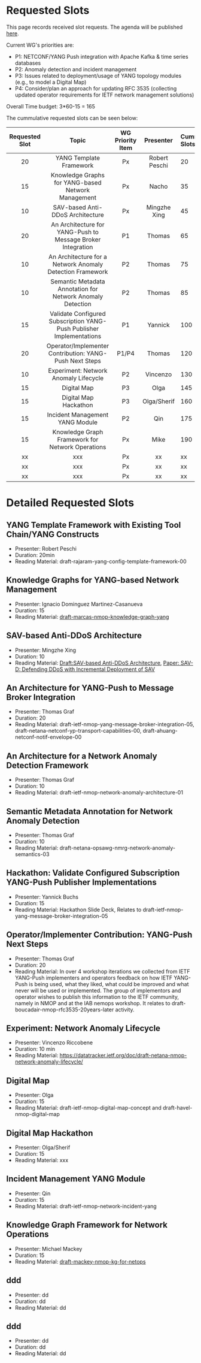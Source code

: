# Requested Slots

This page records received slot requests. The agenda will be published [here](https://github.com/ietf-wg-nmop/IETF-Meetings/blob/main/121/agenda.md).

Current WG's priorities are:

* P1: NETCONF/YANG Push integration with Apache Kafka & time series databases
* P2: Anomaly detection and incident management
* P3: Issues related to deployment/usage of YANG topology modules (e.g., to model a Digital Map)
* P4: Consider/plan an approach for updating RFC 3535 (collecting updated operator requirements for IETF network management solutions)

Overall Time budget: 3*60-15 = 165

The cummulative requested slots can be seen below:

| Requested Slot          | Topic              | WG Priority Item| Presenter | Cummulative Slots      | Granted Status|
|:-------------:|:-----------------:|:-----:|:-----:|:----------------|:--------|
| 20 | YANG Template Framework | Px | Robert Peschi | 20    | OK/NOK |
| 15 | Knowledge Graphs for YANG-based Network Management | Px | Nacho | 35    | OK/NOK |
| 10 | SAV-based Anti-DDoS Architecture | Px | Mingzhe Xing | 45    | OK/NOK |
| 20 | An Architecture for YANG-Push to Message Broker Integration | P1 | Thomas | 65    | OK/NOK |
| 10 | An Architecture for a Network Anomaly Detection Framework | P2 | Thomas | 75    | OK/NOK |
| 10 | Semantic Metadata Annotation for Network Anomaly Detection | P2 | Thomas | 85    | OK/NOK |
| 15 | Validate Configured Subscription YANG-Push Publisher Implementations | P1 | Yannick | 100    | OK/NOK |
| 20 | Operator/Implementer Contribution: YANG-Push Next Steps | P1/P4 | Thomas | 120    | OK/NOK |
| 10 |Experiment: Network Anomaly Lifecycle | P2 | Vincenzo | 130    | OK/NOK |
| 15 |Digital Map | P3 | Olga | 145    | OK/NOK |
| 15 |Digital Map Hackathon| P3 | Olga/Sherif| 160    | OK/NOK |
| 15 |Incident Management YANG Module | P2 | Qin | 175    | OK/NOK |
| 15 |Knowledge Graph Framework for Network Operations | Px | Mike | 190    | OK/NOK |
| xx |xxx | Px | xx | xx    | OK/NOK |
| xx |xxx | Px | xx | xx    | OK/NOK |
| xx |xxx | Px | xx | xx    | OK/NOK |



# Detailed Requested Slots

## YANG Template Framework with Existing Tool Chain/YANG Constructs

 * Presenter: Robert Peschi
 * Duration: 20min
 * Reading Material: draft-rajaram-yang-config-template-framework-00

## Knowledge Graphs for YANG-based Network Management

 * Presenter: Ignacio Dominguez Martinez-Casanueva 
 * Duration: 15
 * Reading Material: [draft-marcas-nmop-knowledge-graph-yang](https://datatracker.ietf.org/doc/draft-marcas-nmop-knowledge-graph-yang/.)

## SAV-based Anti-DDoS Architecture

 * Presenter: Mingzhe Xing
 * Duration: 10
 * Reading Material: [Draft:SAV-based Anti-DDoS Architecture](https://datatracker.ietf.org/doc/draft-cui-savnet-anti-ddos/), [Paper: SAV-D: Defending DDoS with Incremental Deployment of SAV](https://www.computer.org/csdl/magazine/ic/2023/03/10122643/1N27smb5qlW)

## An Architecture for YANG-Push to Message Broker Integration

 * Presenter: Thomas Graf
 * Duration: 20
 * Reading Material: draft-ietf-nmop-yang-message-broker-integration-05, draft-netana-netconf-yp-transport-capabilities-00, draft-ahuang-netconf-notif-envelope-00

## An Architecture for a Network Anomaly Detection Framework

 * Presenter: Thomas Graf
 * Duration: 10
 * Reading Material: draft-ietf-nmop-network-anomaly-architecture-01

## Semantic Metadata Annotation for Network Anomaly Detection

 * Presenter: Thomas Graf
 * Duration: 10
 * Reading Material: draft-netana-opsawg-nmrg-network-anomaly-semantics-03


##  Hackathon: Validate Configured Subscription YANG-Push Publisher Implementations

* Presenter: Yannick Buchs
* Duration: 15
* Reading Material: Hackathon Slide Deck, Relates to draft-ietf-nmop-yang-message-broker-integration-05

## Operator/Implementer Contribution: YANG-Push Next Steps

 * Presenter: Thomas Graf
 * Duration: 20
 * Reading Material: In over 4 workshop iterations we collected from IETF YANG-Push implementers and operators feedback on how IETF YANG-Push is being used, what they liked, what could be improved and what never will be used or implemented. The group of implementors and operator wishes to publish this information to the IETF community, namely in NMOP and at the IAB nemops workshop. It relates to draft-boucadair-nmop-rfc3535-20years-later activity.


## Experiment: Network Anomaly Lifecycle

 * Presenter: Vincenzo Riccobene
 * Duration: 10 min
 * Reading Material: https://datatracker.ietf.org/doc/draft-netana-nmop-network-anomaly-lifecycle/

## Digital Map

 * Presenter: Olga
 * Duration: 15
 * Reading Material: draft-ietf-nmop-digital-map-concept and draft-havel-nmop-digital-map

## Digital Map Hackathon

 * Presenter: Olga/Sherif
 * Duration: 15
 * Reading Material: xxx

## Incident Management YANG Module

 * Presenter: Qin
 * Duration: 15
 * Reading Material: draft-ietf-nmop-network-incident-yang

## Knowledge Graph Framework for Network Operations

 * Presenter: Michael Mackey
 * Duration: 15
 * Reading Material: [draft-mackey-nmop-kg-for-netops](https://datatracker.ietf.org/doc/draft-mackey-nmop-kg-for-netops/)

## ddd

 * Presenter: dd
 * Duration: dd
 * Reading Material: dd

## ddd

 * Presenter: dd
 * Duration: dd
 * Reading Material: dd
